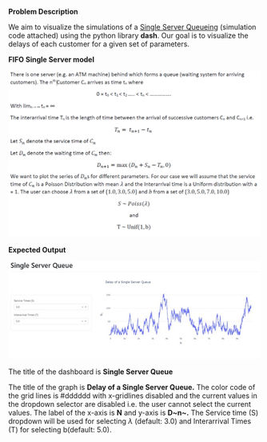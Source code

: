 **Problem Description**

We aim to visualize the simulations of a [Single Server
Queueing](https://en.wikipedia.org/wiki/Queueing_theory#Single_queueing_nodes)
(simulation code attached) using the python library **dash**. Our goal
is to visualize the delays of each customer for a given set of
parameters.

**FIFO Single Server model**

![](media/image1.png)



**Expected Output**

![](media/image2.png)

The title of the dashboard is **Single Server Queue**

The title of the graph is **Delay of a Single Server Queue.** The color
code of the grid lines is \#dddddd with x-gridlines disabled and the
current values in the dropdown selector are disabled i.e. the user
cannot select the current values. The label of the x-axis is **N** and
y-axis is **D~n~.** The Service time (S) dropdown will be used for
selecting $\lambda$ (default: 3.0) and Interarrival Times (T) for
selecting b(default: 5.0).

